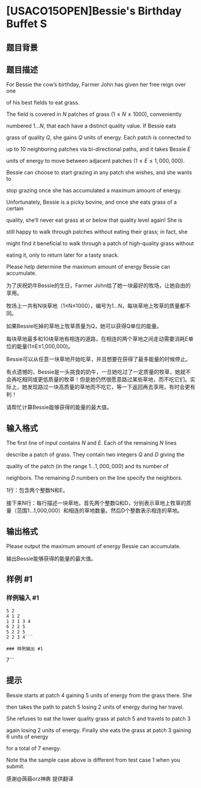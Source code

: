 # [USACO15OPEN]Bessie's Birthday Buffet S

## 题目背景



## 题目描述

For Bessie the cow’s birthday, Farmer John has given her free reign over one

of his best fields to eat grass.

The field is covered in $N$ patches of grass ($1 \le N \le 1000$), conveniently

numbered $1\ldots N$, that each have a distinct quality value.  If Bessie eats

grass of quality $Q$, she gains $Q$ units of energy.  Each patch is connected to

up to 10 neighboring patches via bi-directional paths, and it takes Bessie $E$

units of energy to move between adjacent patches ($1 \le E \le 1,000,000$).

Bessie can choose to start grazing in any patch she wishes, and she wants to

stop grazing once she has accumulated a maximum amount of energy.

Unfortunately, Bessie is a picky bovine, and once she eats grass of a certain

quality, she’ll never eat grass at or below that quality level again!  She is

still happy to walk through patches without eating their grass; in fact, she

might find it beneficial to walk through a patch of high-quality grass without

eating it, only to return later for a tasty snack.

Please help determine the maximum amount of energy Bessie can accumulate.

为了庆祝奶牛Bessie的生日，Farmer John给了她一块最好的牧场，让她自由的享用。


牧场上一共有N块草地（1≤N≤1000），编号为1...N，每块草地上牧草的质量都不同。


如果Bessie吃掉的草地上牧草质量为Q，她可以获得Q单位的能量。


每块草地最多和10块草地有相连的道路，在相连的两个草地之间走动需要消耗E单位的能量(1≤E≤1,000,000)。


Bessie可以从任意一块草地开始吃草，并且想要在获得了最多能量的时候停止。


有点遗憾的，Bessie是一头挑食的奶牛，一旦她吃过了一定质量的牧草，她就不会再吃相同或更低质量的牧草！但是她仍然很愿意路过某些草地，而不吃它们。实际上，她发现路过一块高质量的草地而不吃它，等一下返回再去享用，有时会更有利！


请帮忙计算Bessie能够获得的能量的最大值。


## 输入格式

The first line of input contains $N$ and $E$.  Each of the remaining $N$ lines

describe a patch of grass.  They contain two integers $Q$ and $D$ giving the

quality of the patch (in the range $1\ldots 1,000,000$) and its number of

neighbors.  The remaining $D$ numbers on the line specify the neighbors.

1行：包含两个整数N和E。


接下来N行：每行描述一块草地，首先两个整数Q和D，分别表示草地上牧草的质量（范围1…1,000,000）和相连的草地数量。然后D个整数表示相连的草地。


## 输出格式

Please output the maximum amount of energy Bessie can accumulate.

输出Bessie能够获得的能量的最大值。


## 样例 #1

### 样例输入 #1
```
5 2
4 1 2
1 3 1 3 4
6 2 2 5
5 2 2 5
2 2 3 4```

### 样例输出 #1

```
7```

## 提示

Bessie starts at patch 4 gaining 5 units of energy from the grass there.  She

then takes the path to patch 5 losing 2 units of energy during her travel.

She refuses to eat the lower quality grass at patch 5 and travels to patch 3

again losing 2 units of energy.  Finally she eats the grass at patch 3 gaining 6 units of energy


for a total of 7 energy.

Note tha the sample case above is different from test case 1 when you submit.

感谢@蒟蒻orz神犇 提供翻译

